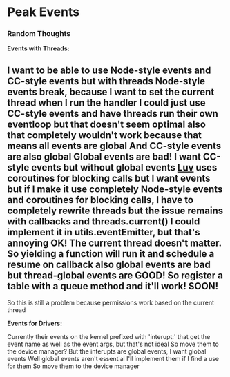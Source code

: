 # Peak Events

### Random Thoughts
__Events with Threads:__

I want to be able to use Node-style events and CC-style events
but with threads Node-style events break, because I want to set the current thread when I run the handler
I could just use CC-style events and have threads run their own eventloop but that doesn't seem optimal
also that completely wouldn't work because that means all events are global
And CC-style events are also global
Global events are bad!
I want CC-style events but without global events
[Luv](https://github.com/richardhundt/luv) uses coroutines for blocking calls but I want events
but if I make it use completely Node-style events and coroutines for blocking calls, I have to completely rewrite threads
but the issue remains with callbacks and threads.current()
I could implement it in utils.eventEmitter, but that's annoying
OK! The current thread doesn't matter. So yielding a function will run it and schedule a resume on callback
also global events are bad but thread-global events are GOOD!
So register a table with a queue method and it'll work! SOON!
-------------------------------------------------------------
So this is still a problem because permissions work based on the current thread

__Events for Drivers:__

Currently their events on the kernel prefixed with 'interupt:' that get the event name as well as the event args, but that's not ideal
So move them to the device manager? But the interupts are global events, I want global events
Well global events aren't essential I'll implement them if I find a use for them
So move them to the device manager